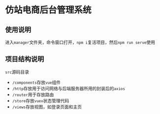 # 仿站电商后台管理系统

## 使用说明

进入`manager`文件夹，命令窗口打开，`npm i`复活项目，然后`npm run serve`使用

## 项目结构说明

`src`源码目录

* `/components`存放`vue`组件
* `/http`存放用于访问网络与后端服务器所用的封装后的`axios`
* `/router`用于存放路由
* `/store`存放`vuex`状态管理代码
* `/views`存放视图，如登录页面和主页